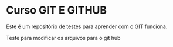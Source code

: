 # Curso GIT E GITHUB 

Este é um repositório de testes para aprender com o GIT  funciona.

Teste para modificar os arquivos para o git hub
